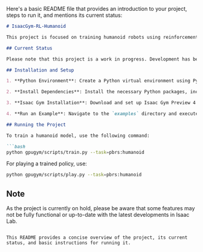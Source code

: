 Here's a basic README file that provides an introduction to your project, steps to run it, and mentions its current status:

```markdown:/Users/cheencheen/Desktop/ch33chan/IsaacGym-RL-Humanoid/README.md
# IsaacGym-RL-Humanoid

This project is focused on training humanoid robots using reinforcement learning techniques within NVIDIA's Isaac Gym environment. The primary algorithm used is Proximal Policy Optimization (PPO), which is well-suited for environments with continuous action spaces.

## Current Status

Please note that this project is a work in progress. Development has been paused due to the deprecation of Isaac Sim, which has now transitioned to Isaac Lab. As a result, further updates and enhancements are currently on hold.

## Installation and Setup

1. **Python Environment**: Create a Python virtual environment using Python 3.6, 3.7, or 3.8 (3.8 is recommended).

2. **Install Dependencies**: Install the necessary Python packages, including PyTorch and other dependencies specified in the project.

3. **Isaac Gym Installation**: Download and set up Isaac Gym Preview 4 from NVIDIA's developer portal.

4. **Run an Example**: Navigate to the `examples` directory and execute a sample script to verify the setup.

## Running the Project

To train a humanoid model, use the following command:

```bash
python gpugym/scripts/train.py --task=pbrs:humanoid
```

For playing a trained policy, use:

```bash
python gpugym/scripts/play.py --task=pbrs:humanoid
```

## Note

As the project is currently on hold, please be aware that some features may not be fully functional or up-to-date with the latest developments in Isaac Lab.
```

This README provides a concise overview of the project, its current status, and basic instructions for running it.